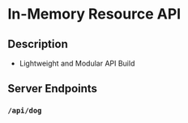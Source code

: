 In-Memory Resource API
===


## Description
* Lightweight and Modular API Build

## Server Endpoints
### `/api/dog`
